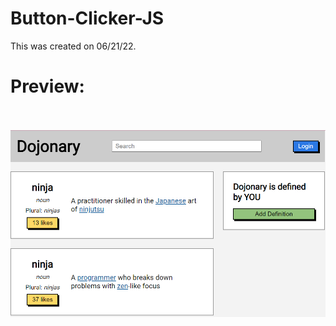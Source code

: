 # Button-Clicker-JS
This was created on 06/21/22.
<br><h1>Preview:</h1>
<br><br>
<img src="https://github.com/Taylor-Klar/Button-Clicker-JS/blob/main/Button%20Clicker.png">
